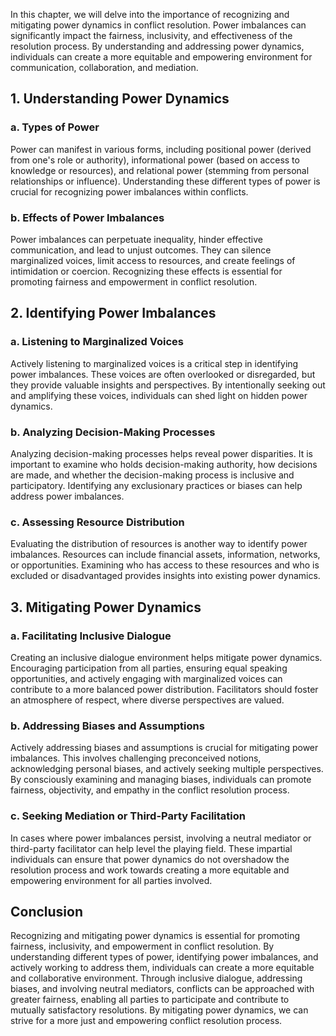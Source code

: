 
In this chapter, we will delve into the importance of recognizing and mitigating power dynamics in conflict resolution. Power imbalances can significantly impact the fairness, inclusivity, and effectiveness of the resolution process. By understanding and addressing power dynamics, individuals can create a more equitable and empowering environment for communication, collaboration, and mediation.

1\. Understanding Power Dynamics
-------------------------------

### a. Types of Power

Power can manifest in various forms, including positional power (derived from one's role or authority), informational power (based on access to knowledge or resources), and relational power (stemming from personal relationships or influence). Understanding these different types of power is crucial for recognizing power imbalances within conflicts.

### b. Effects of Power Imbalances

Power imbalances can perpetuate inequality, hinder effective communication, and lead to unjust outcomes. They can silence marginalized voices, limit access to resources, and create feelings of intimidation or coercion. Recognizing these effects is essential for promoting fairness and empowerment in conflict resolution.

2\. Identifying Power Imbalances
-------------------------------

### a. Listening to Marginalized Voices

Actively listening to marginalized voices is a critical step in identifying power imbalances. These voices are often overlooked or disregarded, but they provide valuable insights and perspectives. By intentionally seeking out and amplifying these voices, individuals can shed light on hidden power dynamics.

### b. Analyzing Decision-Making Processes

Analyzing decision-making processes helps reveal power disparities. It is important to examine who holds decision-making authority, how decisions are made, and whether the decision-making process is inclusive and participatory. Identifying any exclusionary practices or biases can help address power imbalances.

### c. Assessing Resource Distribution

Evaluating the distribution of resources is another way to identify power imbalances. Resources can include financial assets, information, networks, or opportunities. Examining who has access to these resources and who is excluded or disadvantaged provides insights into existing power dynamics.

3\. Mitigating Power Dynamics
----------------------------

### a. Facilitating Inclusive Dialogue

Creating an inclusive dialogue environment helps mitigate power dynamics. Encouraging participation from all parties, ensuring equal speaking opportunities, and actively engaging with marginalized voices can contribute to a more balanced power distribution. Facilitators should foster an atmosphere of respect, where diverse perspectives are valued.

### b. Addressing Biases and Assumptions

Actively addressing biases and assumptions is crucial for mitigating power imbalances. This involves challenging preconceived notions, acknowledging personal biases, and actively seeking multiple perspectives. By consciously examining and managing biases, individuals can promote fairness, objectivity, and empathy in the conflict resolution process.

### c. Seeking Mediation or Third-Party Facilitation

In cases where power imbalances persist, involving a neutral mediator or third-party facilitator can help level the playing field. These impartial individuals can ensure that power dynamics do not overshadow the resolution process and work towards creating a more equitable and empowering environment for all parties involved.

Conclusion
----------

Recognizing and mitigating power dynamics is essential for promoting fairness, inclusivity, and empowerment in conflict resolution. By understanding different types of power, identifying power imbalances, and actively working to address them, individuals can create a more equitable and collaborative environment. Through inclusive dialogue, addressing biases, and involving neutral mediators, conflicts can be approached with greater fairness, enabling all parties to participate and contribute to mutually satisfactory resolutions. By mitigating power dynamics, we can strive for a more just and empowering conflict resolution process.
